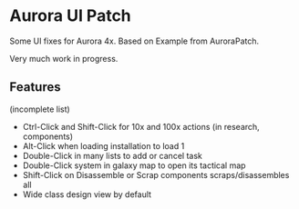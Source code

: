 # Aurora UI Patch

Some UI fixes for Aurora 4x. Based on Example from AuroraPatch.

Very much work in progress.

## Features
(incomplete list)

* Ctrl-Click and Shift-Click for 10x and 100x actions (in research, components)
* Alt-Click when loading installation to load 1
* Double-Click in many lists to add or cancel task
* Double-Click system in galaxy map to open its tactical map
* Shift-Click on Disassemble or Scrap components scraps/disassembles all
* Wide class design view by default